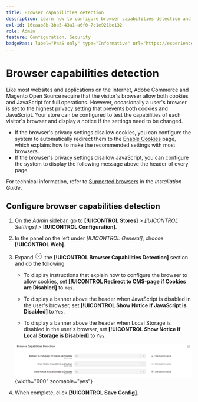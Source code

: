 ```yaml
---
title: Browser capabilities detection
description: Learn how to configure browser capabilities detection and display a notice if the customer's browser settings need to be changed.
exl-id: 16caab8b-3ba5-43a1-a6f0-7c1e921be132
role: Admin
feature: Configuration, Security
badgePaas: label="PaaS only" type="Informative" url="https://experienceleague.adobe.com/en/docs/commerce/user-guides/product-solutions" tooltip="Applies to Adobe Commerce on Cloud projects (Adobe-managed PaaS infrastructure) and on-premises projects only."
---
```

# Browser capabilities detection

Like most websites and applications on the Internet, Adobe Commerce and Magento Open Source require that the visitor's browser allow both cookies and JavaScript for full operations. However, occasionally a user's browser is set to the highest privacy setting that prevents both cookies and JavaScript. Your store can be configured to test the capabilities of each visitor's browser and display a notice if the settings need to be changed.

- If the browser's privacy settings disallow cookies, you can configure the system to automatically redirect them to the [Enable Cookies](../content-design/pages.md#enable-cookies) page, which explains how to make the recommended settings with most browsers.
- If the browser's privacy settings disallow JavaScript, you can configure the system to display the following message above the header of every page.

For technical information, refer to [Supported browsers](https://experienceleague.adobe.com/docs/commerce-operations/installation-guide/system-requirements.html#supported-browsers) in the _Installation Guide_.

## Configure browser capabilities detection

1. On the _Admin_ sidebar, go to **[!UICONTROL Stores]** > _[!UICONTROL Settings]_ > **[!UICONTROL Configuration]**.

1. In the panel on the left under _[!UICONTROL General]_, choose **[!UICONTROL Web]**.

1. Expand ![Expansion selector](../assets/icon-display-expand.png) the **[!UICONTROL Browser Capabilities Detection]** section and do the following:

   - To display instructions that explain how to configure the browser to allow cookies, set **[!UICONTROL Redirect to CMS-page if Cookies are Disabled]** to `Yes`.

   - To display a banner above the header when JavaScript is disabled in the user's browser, set **[!UICONTROL Show Notice if JavaScript is Disabled]** to `Yes`.

   - To display a banner above the header when Local Storage is disabled in the user's browser, set **[!UICONTROL Show Notice if Local Storage is Disabled]** to `Yes`.

    ![General configuration - web browser capabilities detection](../configuration-reference/general/assets/web-browser-capabilities-detection.png){width="600" zoomable="yes"}

1. When complete, click **[!UICONTROL Save Config]**.
